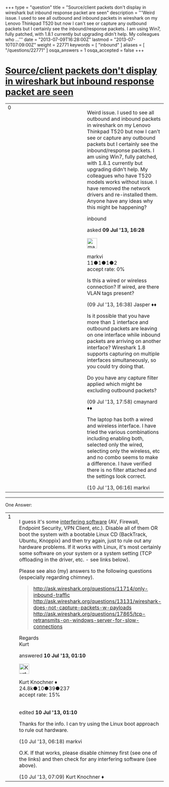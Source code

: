+++
type = "question"
title = "Source/client packets don&#x27;t display in wireshark but inbound response packet are seen"
description = '''Weird issue. I used to see all outbound and inbound packets in wireshark on my Lenovo Thinkpad T520 but now I can&#x27;t see or capture any outbound packets but I certainly see the inbound/response packets. I am using Win7, fully patched, with 1.8.1 currently but upgrading didn&#x27;t help. My colleagues who ...'''
date = "2013-07-09T16:28:00Z"
lastmod = "2013-07-10T07:09:00Z"
weight = 22771
keywords = [ "inbound" ]
aliases = [ "/questions/22771" ]
osqa_answers = 1
osqa_accepted = false
+++

<div class="headNormal">

# [Source/client packets don't display in wireshark but inbound response packet are seen](/questions/22771/sourceclient-packets-dont-display-in-wireshark-but-inbound-response-packet-are-seen)

</div>

<div id="main-body">

<div id="askform">

<table id="question-table" style="width:100%;"><colgroup><col style="width: 50%" /><col style="width: 50%" /></colgroup><tbody><tr class="odd"><td style="width: 30px; vertical-align: top"><div class="vote-buttons"><span id="post-22771-upvote" class="ajax-command post-vote up" rel="nofollow" title="I like this post (click again to cancel)"> </span><div id="post-22771-score" class="post-score" title="current number of votes">0</div><span id="post-22771-downvote" class="ajax-command post-vote down" rel="nofollow" title="I dont like this post (click again to cancel)"> </span> <span id="favorite-mark" class="ajax-command favorite-mark" rel="nofollow" title="mark/unmark this question as favorite (click again to cancel)"> </span><div id="favorite-count" class="favorite-count"></div></div></td><td><div id="item-right"><div class="question-body"><p>Weird issue. I used to see all outbound and inbound packets in wireshark on my Lenovo Thinkpad T520 but now I can't see or capture any outbound packets but I certainly see the inbound/response packets. I am using Win7, fully patched, with 1.8.1 currently but upgrading didn't help. My colleagues who have T520 models works without issue. I have removed the network drivers and re-installed them. Anyone have any ideas why this might be happening?</p></div><div id="question-tags" class="tags-container tags"><span class="post-tag tag-link-inbound" rel="tag" title="see questions tagged &#39;inbound&#39;">inbound</span></div><div id="question-controls" class="post-controls"></div><div class="post-update-info-container"><div class="post-update-info post-update-info-user"><p>asked <strong>09 Jul '13, 16:28</strong></p><img src="https://secure.gravatar.com/avatar/c439411f6f3c7ebcb7ff638c5866dc61?s=32&amp;d=identicon&amp;r=g" class="gravatar" width="32" height="32" alt="markvi&#39;s gravatar image" /><p><span>markvi</span><br />
<span class="score" title="11 reputation points">11</span><span title="1 badges"><span class="badge1">●</span><span class="badgecount">1</span></span><span title="1 badges"><span class="silver">●</span><span class="badgecount">1</span></span><span title="2 badges"><span class="bronze">●</span><span class="badgecount">2</span></span><br />
<span class="accept_rate" title="Rate of the user&#39;s accepted answers">accept rate:</span> <span title="markvi has no accepted answers">0%</span></p></div></div><div id="comments-container-22771" class="comments-container"><span id="22772"></span><div id="comment-22772" class="comment"><div id="post-22772-score" class="comment-score"></div><div class="comment-text"><p>Is this a wired or wireless connection? If wired, are there VLAN tags present?</p></div><div id="comment-22772-info" class="comment-info"><span class="comment-age">(09 Jul '13, 16:38)</span> <span class="comment-user userinfo">Jasper ♦♦</span></div></div><span id="22778"></span><div id="comment-22778" class="comment"><div id="post-22778-score" class="comment-score"></div><div class="comment-text"><p>Is it possible that you have more than 1 interface and outbound packets are leaving on one interface while inbound packets are arriving on another interface? Wireshark 1.8 supports capturing on multiple interfaces simultaneously, so you could try doing that.</p><p>Do you have any capture filter applied which might be excluding outbound packets?</p></div><div id="comment-22778-info" class="comment-info"><span class="comment-age">(09 Jul '13, 17:58)</span> <span class="comment-user userinfo">cmaynard ♦♦</span></div></div><span id="22799"></span><div id="comment-22799" class="comment"><div id="post-22799-score" class="comment-score"></div><div class="comment-text"><p>The laptop has both a wired and wireless interface. I have tried the various combinations including enabling both, selected only the wired, selecting only the wireless, etc and no combo seems to make a difference. I have verified there is no filter attached and the settings look correct.</p></div><div id="comment-22799-info" class="comment-info"><span class="comment-age">(10 Jul '13, 06:16)</span> <span class="comment-user userinfo">markvi</span></div></div></div><div id="comment-tools-22771" class="comment-tools"></div><div class="clear"></div><div id="comment-22771-form-container" class="comment-form-container"></div><div class="clear"></div></div></td></tr></tbody></table>

------------------------------------------------------------------------

<div class="tabBar">

<span id="sort-top"></span>

<div class="headQuestions">

One Answer:

</div>

</div>

<span id="22787"></span>

<div id="answer-container-22787" class="answer">

<table style="width:100%;"><colgroup><col style="width: 50%" /><col style="width: 50%" /></colgroup><tbody><tr class="odd"><td style="width: 30px; vertical-align: top"><div class="vote-buttons"><span id="post-22787-upvote" class="ajax-command post-vote up" rel="nofollow" title="I like this post (click again to cancel)"> </span><div id="post-22787-score" class="post-score" title="current number of votes">1</div><span id="post-22787-downvote" class="ajax-command post-vote down" rel="nofollow" title="I dont like this post (click again to cancel)"> </span></div></td><td><div class="item-right"><div class="answer-body"><p>I guess it's some <a href="http://wiki.wireshark.org/CaptureSetup/InterferingSoftware">interfering software</a> (AV, Firewall, Endpoint Security, VPN Client, etc.). Disable all of them OR boot the system with a bootable Linux CD (BackTrack, Ubuntu, Knoppix) and then try again, just to rule out any hardware problems. If it works with Linux, it's most certainly some software on your system or a system setting (TCP offloading in the driver, etc. - see links below).</p><p>Please see also (my) answers to the following questions (especially regarding chimney).</p><blockquote><p><a href="http://ask.wireshark.org/questions/11714/only-inbound-traffic">http://ask.wireshark.org/questions/11714/only-inbound-traffic</a><br />
<a href="http://ask.wireshark.org/questions/13131/wireshark-does-not-capture-packets-w-payloads">http://ask.wireshark.org/questions/13131/wireshark-does-not-capture-packets-w-payloads</a><br />
<a href="http://ask.wireshark.org/questions/17865/tcp-retransmits-on-windows-server-for-slow-connections">http://ask.wireshark.org/questions/17865/tcp-retransmits-on-windows-server-for-slow-connections</a><br />
</p></blockquote><p>Regards<br />
Kurt</p></div><div class="answer-controls post-controls"></div><div class="post-update-info-container"><div class="post-update-info post-update-info-user"><p>answered <strong>10 Jul '13, 01:10</strong></p><img src="https://secure.gravatar.com/avatar/23b7bf5b13bc2c98b2e8aa9869ca5d75?s=32&amp;d=identicon&amp;r=g" class="gravatar" width="32" height="32" alt="Kurt%20Knochner&#39;s gravatar image" /><p><span>Kurt Knochner ♦</span><br />
<span class="score" title="24767 reputation points"><span>24.8k</span></span><span title="10 badges"><span class="badge1">●</span><span class="badgecount">10</span></span><span title="39 badges"><span class="silver">●</span><span class="badgecount">39</span></span><span title="237 badges"><span class="bronze">●</span><span class="badgecount">237</span></span><br />
<span class="accept_rate" title="Rate of the user&#39;s accepted answers">accept rate:</span> <span title="Kurt Knochner has 344 accepted answers">15%</span> </br></br></p></div><div class="post-update-info post-update-info-edited"><p><span> edited <strong>10 Jul '13, 01:10</strong> </span></p></div></div><div id="comments-container-22787" class="comments-container"><span id="22800"></span><div id="comment-22800" class="comment"><div id="post-22800-score" class="comment-score"></div><div class="comment-text"><p>Thanks for the info. I can try using the Linux boot approach to rule out hardware.</p></div><div id="comment-22800-info" class="comment-info"><span class="comment-age">(10 Jul '13, 06:18)</span> <span class="comment-user userinfo">markvi</span></div></div><span id="22808"></span><div id="comment-22808" class="comment"><div id="post-22808-score" class="comment-score"></div><div class="comment-text"><p>O.K. If that works, please disable chimney first (see one of the links) and then check for any interfering software (see above).</p></div><div id="comment-22808-info" class="comment-info"><span class="comment-age">(10 Jul '13, 07:09)</span> <span class="comment-user userinfo">Kurt Knochner ♦</span></div></div></div><div id="comment-tools-22787" class="comment-tools"></div><div class="clear"></div><div id="comment-22787-form-container" class="comment-form-container"></div><div class="clear"></div></div></td></tr></tbody></table>

</div>

<div class="paginator-container-left">

</div>

</div>

</div>

